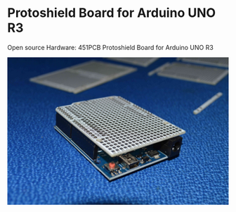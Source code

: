 # Protoshield Board for Arduino UNO R3

Open source Hardware: 451PCB Protoshield Board for Arduino UNO R3

![alt text](https://github.com/451PCBCOM/Arduino-Protoshield-Board/blob/master/FILES/version%201.0/PICTURES/451PCB-ejemplo-arduino-low-lte.jpg)

